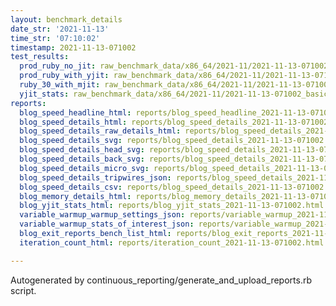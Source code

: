 ```yaml
---
layout: benchmark_details
date_str: '2021-11-13'
time_str: '07:10:02'
timestamp: 2021-11-13-071002
test_results:
  prod_ruby_no_jit: raw_benchmark_data/x86_64/2021-11/2021-11-13-071002_basic_benchmark_prod_ruby_no_jit.json
  prod_ruby_with_yjit: raw_benchmark_data/x86_64/2021-11/2021-11-13-071002_basic_benchmark_prod_ruby_with_yjit.json
  ruby_30_with_mjit: raw_benchmark_data/x86_64/2021-11/2021-11-13-071002_basic_benchmark_ruby_30_with_mjit.json
  yjit_stats: raw_benchmark_data/x86_64/2021-11/2021-11-13-071002_basic_benchmark_yjit_stats.json
reports:
  blog_speed_headline_html: reports/blog_speed_headline_2021-11-13-071002.html
  blog_speed_details_html: reports/blog_speed_details_2021-11-13-071002.html
  blog_speed_details_raw_details_html: reports/blog_speed_details_2021-11-13-071002.raw_details.html
  blog_speed_details_svg: reports/blog_speed_details_2021-11-13-071002.svg
  blog_speed_details_head_svg: reports/blog_speed_details_2021-11-13-071002.head.svg
  blog_speed_details_back_svg: reports/blog_speed_details_2021-11-13-071002.back.svg
  blog_speed_details_micro_svg: reports/blog_speed_details_2021-11-13-071002.micro.svg
  blog_speed_details_tripwires_json: reports/blog_speed_details_2021-11-13-071002.tripwires.json
  blog_speed_details_csv: reports/blog_speed_details_2021-11-13-071002.csv
  blog_memory_details_html: reports/blog_memory_details_2021-11-13-071002.html
  blog_yjit_stats_html: reports/blog_yjit_stats_2021-11-13-071002.html
  variable_warmup_warmup_settings_json: reports/variable_warmup_2021-11-13-071002.warmup_settings.json
  variable_warmup_stats_of_interest_json: reports/variable_warmup_2021-11-13-071002.stats_of_interest.json
  blog_exit_reports_bench_list_html: reports/blog_exit_reports_2021-11-13-071002.bench_list.html
  iteration_count_html: reports/iteration_count_2021-11-13-071002.html

---
```

Autogenerated by continuous_reporting/generate_and_upload_reports.rb script.
